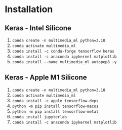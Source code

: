 # Installation

## Keras - Intel Silicone

1. `conda create -n multimedia_ml python=3.10`
2. `conda activate multimedia_ml`
3. `conda install -c conda-forge tensorflow keras`
4. `conda install -c anaconda ipykernel matplotlib`
5. `conda install --name multimedia_ml autopep8 -y`


## Keras - Apple M1 Silicone

1. `conda create -n multimedia_ml python=3.10`
2. `conda activate multimedia_ml`
3. `conda install -c apple tensorflow-deps`
4. `python -m pip install tensorflow-macos`
5. `python -m pip install tensorflow-metal`
6. `conda install jupyterlab`
7. `conda install -c anaconda ipykernel matplotlib`
